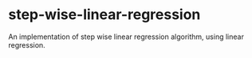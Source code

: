 # step-wise-linear-regression
An implementation of step wise linear regression algorithm, using linear regression.
